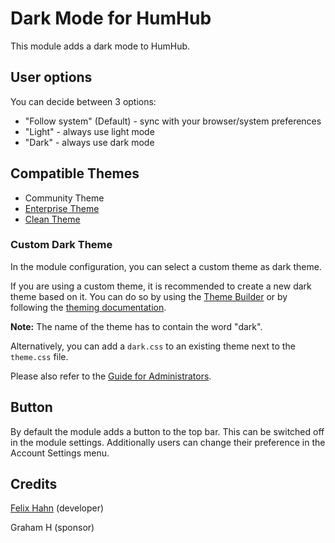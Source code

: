 # Dark Mode for HumHub

This module adds a dark mode to HumHub.

## User options

You can decide between 3 options:
- "Follow system" (Default) - sync with your browser/system preferences
- "Light" -  always use light mode
- "Dark" - always use dark mode

## Compatible Themes

- Community Theme
- [Enterprise Theme](https://marketplace.humhub.com/module/enterprise-theme)
- [Clean Theme](https://marketplace.humhub.com/module/clean-theme/description)

### Custom Dark Theme

In the module configuration, you can select a custom theme as dark theme.

If you are using a custom theme, it is recommended to create a new dark theme based on it.
You can do so by using the [Theme Builder](https://marketplace.humhub.com/module/theme-builder/description) or by following the [theming documentation](https://docs.humhub.org/docs/theme/overview/).

**Note:** The name of the theme has to contain the word "dark".

Alternatively, you can add a `dark.css` to an existing theme next to the `theme.css` file.

Please also refer to the [Guide for Administrators](https://community.humhub.com/u/felixhahn/wiki/Dark+Mode+-+Guide+for+Administrators).

## Button

By default the module adds a button to the top bar. This can be switched off in the module settings.
Additionally users can change their preference in the Account Settings menu.

## Credits

[Felix Hahn](https://github.com/felixhahnweilheim) (developer)

Graham H (sponsor)
